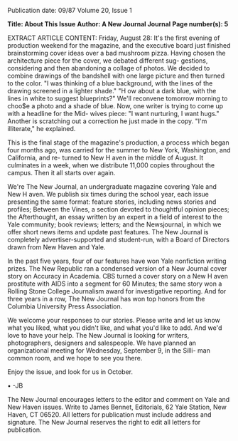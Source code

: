 Publication date: 09/87
Volume 20, Issue 1

**Title: About This Issue**
**Author: A New Journal Journal**
**Page number(s): 5**

EXTRACT ARTICLE CONTENT:
Friday, August 28: 
It's the first 
evening of production weekend for the 
magazine, and the executive board just 
finished brainstorming cover ideas 
over a bad mushroom pizza. Having 
chosen the architecture piece for the 
cover, 
we debated 
different sug-
gestions, 
considering and 
then 
abandoning a collage of photos. We 
decided to combine drawings of the 
bandshell with one large picture and 
then turned to the color. "I was 
thinking of a blue background, with 
the lines of the drawing screened in a 
lighter shade." "H ow about a dark 
blue, with the lines in white to suggest 
blueprints?" We'll reconvene tomorrow 
morning to choo$e a photo and a shade 
of blue. Now, one writer is trying to 
come up with a headline for the Mid-
wives piece: "I want nurturing, I want 
hugs." Another is scratching out a 
correction he just made in the copy. 
"I'm illiterate," he explained. 

This is 
the 
final stage of the 
magazine's 
production, 
a 
process 
which began four months ago, was 
carried for the summer to New York, 
Washington, and California, and re-
turned to New H aven in the middle of 
August. It culminates in a week, when 
we distribute 11,000 copies throughout 
the campus. Then it all starts over 
again. 

We're 
The 
New Journal, 
an 
undergraduate magazine covering 
Yale and New H aven. We publish six 
times during the school year, each 
issue presenting the same format: 
feature stories, including news stories 
and profiles; Between the Vines, a 
section devoted to thoughtful opinion 
pieces; the Afterthought, an essay 
written by an expert in a field of 
interest to the Yale community; book 
reviews; letters; and the Newsjournal, 
in which we offer short news items and 
update past features. The New Journal is 
completely advertiser-supported and 
student-run, with a Board of Directors 
drawn from New Haven and Yale. 

In the past five years, four of our 
features have won Yale nonfiction 
writing prizes. The New Republic ran a 
condensed version of a 
New Journal 
cover story on Accuracy in Academia. 
CBS turned a cover story on a New 
H aven prostitute with AIDS into a 
segment for 60 Minutes; the same story 
won a Rolling Stone College Journalism 
award for investigative reporting. And 
for three years in a row, The New 
Journal has won top honors from the 
Columbia University 
Press 
Association. 

We welcome your responses to our 
stories. Please write and let us know 
what you liked, what you didn't like, 
and what you'd like to add. And we'd 
love to have your help. The New Journal 
is looking for writers, photographers, 
designers and salespeople. We have 
planned an organizational meeting for 
Wednesday, September 9, in the Silli-
man common room, and we hope to 
see you there. 

Enjoy the issue, and look for us in 
October. 

• 
-JB 


The New Journal encourages letters to 
the editor and comment on Yale and 
New Haven issues. Write to James 
Bennet, Editorials, 62 Yale Station, 
New Haven, CT 06520. All letters for 
publication must include address and 
signature. The New Journal reserves the 
right to edit all letters for publication.